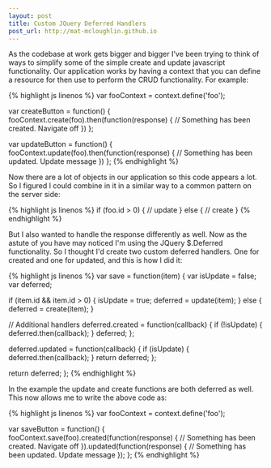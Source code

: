 ```yaml
---
layout: post
title: Custom JQuery Deferred Handlers
post_url: http://mat-mcloughlin.github.io
---
```


As the codebase at work gets bigger and bigger I've been trying to think of ways to simplify some of the simple create and update javascript functionality. Our application works by having a context that you can define a resource for then use to perform the CRUD functionality. For example:

{% highlight js linenos %}
var fooContext = context.define('foo');

var createButton = function() {
  fooContext.create(foo).then(function(response) {
    // Something has been created. Navigate off
  })
};

var updateButton = function() {
  fooContext.update(foo).then(function(response) {
    // Something has been updated. Update message
  })
};
{% endhighlight %}

Now there are a lot of objects in our application so this code appears a lot. So I figured I could combine in it in a similar way to a common pattern on the server side:

{% highlight js linenos %}
if (foo.id > 0) {
  // update
} else {
  // create
}
{% endhighlight %}

But I also wanted to handle the response differently as well. Now as the astute of you have may noticed I'm using the JQuery $.Deferred functionality. So I thought I'd create two custom deferred handlers. One for created and one for updated, and this is how I did it:

{% highlight js linenos %}
var save = function(item) {
  var isUpdate = false;
  var deferred;

  if (item.id && item.id > 0) {
    isUpdate = true;
    deferred = update(item);
  } else {
    deferred = create(item);
  }

  // Additional handlers
  deferred.created = function(callback) {
    if (!isUpdate) {
      deferred.then(callback);
    }
    deferred;
  };

  deferred.updated = function(callback) {
    if (isUpdate) {
      deferred.then(callback);
    }
    return deferred;
  }; 

  return deferred;
};
{% endhighlight %}

In the example the update and create functions are both deferred as well. This now allows me to write the above code as:

{% highlight js linenos %}
var fooContext = context.define('foo');

var saveButton = function() {
  fooContext.save(foo).created(function(response) {
    // Something has been created. Navigate off
  }).updated(function(response) {
    // Something has been updated. Update message
  });
};
{% endhighlight %}

